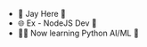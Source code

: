 - 👋 Jay Here 🤝
- 🌐 Ex - NodeJS Dev 🔸
- 👩‍💻 Now learning Python AI/ML 📐

<!---
Jay10x/Jay10x is a ✨ special ✨ repository because its `README.md` (this file) appears on your GitHub profile.
You can click the Preview link to take a look at your changes.
--->
